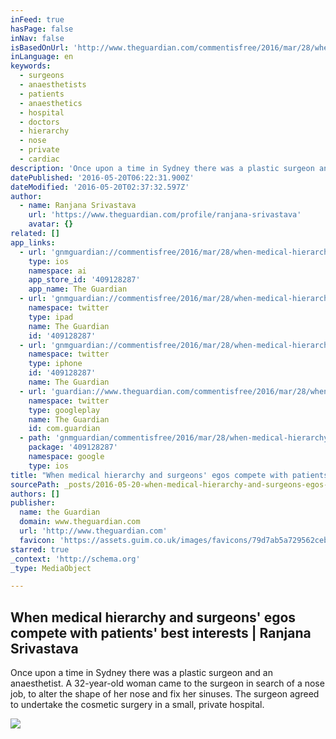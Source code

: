 ```yaml
---
inFeed: true
hasPage: false
inNav: false
isBasedOnUrl: 'http://www.theguardian.com/commentisfree/2016/mar/28/when-medical-hierarchy-and-surgeons-egos-compete-with-patients-best-interests'
inLanguage: en
keywords:
  - surgeons
  - anaesthetists
  - patients
  - anaesthetics
  - hospital
  - doctors
  - hierarchy
  - nose
  - private
  - cardiac
description: 'Once upon a time in Sydney there was a plastic surgeon and an anaesthetist. A 32-year-old woman came to the surgeon in search of a nose job, to alter the shape of her nose and fix her sinuses. The surgeon agreed to undertake the cosmetic surgery in a small, private hospital.'
datePublished: '2016-05-20T06:22:31.900Z'
dateModified: '2016-05-20T02:37:32.597Z'
author:
  - name: Ranjana Srivastava
    url: 'https://www.theguardian.com/profile/ranjana-srivastava'
    avatar: {}
related: []
app_links:
  - url: 'gnmguardian://commentisfree/2016/mar/28/when-medical-hierarchy-and-surgeons-egos-compete-with-patients-best-interests?contenttype=Article&source=applinks'
    type: ios
    namespace: ai
    app_store_id: '409128287'
    app_name: The Guardian
  - url: 'gnmguardian://commentisfree/2016/mar/28/when-medical-hierarchy-and-surgeons-egos-compete-with-patients-best-interests?contenttype=Article&source=twitter'
    namespace: twitter
    type: ipad
    name: The Guardian
    id: '409128287'
  - url: 'gnmguardian://commentisfree/2016/mar/28/when-medical-hierarchy-and-surgeons-egos-compete-with-patients-best-interests?contenttype=Article&source=twitter'
    namespace: twitter
    type: iphone
    id: '409128287'
    name: The Guardian
  - url: 'guardian://www.theguardian.com/commentisfree/2016/mar/28/when-medical-hierarchy-and-surgeons-egos-compete-with-patients-best-interests'
    namespace: twitter
    type: googleplay
    name: The Guardian
    id: com.guardian
  - path: 'gnmguardian/commentisfree/2016/mar/28/when-medical-hierarchy-and-surgeons-egos-compete-with-patients-best-interests?contenttype=Article&source=google'
    package: '409128287'
    namespace: google
    type: ios
title: "When medical hierarchy and surgeons' egos compete with patients' best interests | Ranjana Srivastava"
sourcePath: _posts/2016-05-20-when-medical-hierarchy-and-surgeons-egos-compete-with-patie.md
authors: []
publisher:
  name: the Guardian
  domain: www.theguardian.com
  url: 'http://www.theguardian.com'
  favicon: 'https://assets.guim.co.uk/images/favicons/79d7ab5a729562cebca9c6a13c324f0e/32x32.ico'
starred: true
_context: 'http://schema.org'
_type: MediaObject

---
```

<article style=""><h1>When medical hierarchy and surgeons' egos compete with patients' best interests | Ranjana Srivastava</h1><p>Once upon a time in Sydney there was a plastic surgeon and an anaesthetist. A 32-year-old woman came to the surgeon in search of a nose job, to alter the shape of her nose and fix her sinuses. The surgeon agreed to undertake the cosmetic surgery in a small, private hospital.</p><img src="https://i.guim.co.uk/img/media/aa086eb87276e5a19ee3ede0de8ae5d097ded1cc/0_0_3326_1998/master/3326.jpg?w=1200&amp;q=55&amp;auto=format&amp;usm=12&amp;fit=max&amp;s=ee26480838e72eae4db1dfe46914a39e" /></article>